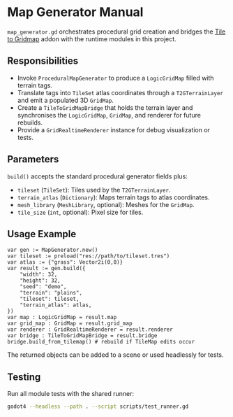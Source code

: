 # Map Generator Manual

`map_generator.gd` orchestrates procedural grid creation and bridges the
[Tile to Gridmap](../addons/tile_to_gridmap/README.md) addon with the
runtime modules in this project.

## Responsibilities

- Invoke `ProceduralMapGenerator` to produce a `LogicGridMap` filled with
  terrain tags.
- Translate tags into `TileSet` atlas coordinates through a `T2GTerrainLayer`
  and emit a populated 3D `GridMap`.
- Create a `TileToGridMapBridge` that holds the terrain layer and synchronises
  the `LogicGridMap`, `GridMap`, and renderer for future rebuilds.
- Provide a `GridRealtimeRenderer` instance for debug visualization or tests.

## Parameters

`build()` accepts the standard procedural generator fields plus:

- `tileset` (`TileSet`): Tiles used by the `T2GTerrainLayer`.
- `terrain_atlas` (`Dictionary`): Maps terrain tags to atlas coordinates.
- `mesh_library` (`MeshLibrary`, optional): Meshes for the `GridMap`.
- `tile_size` (`int`, optional): Pixel size for tiles.

## Usage Example

```gdscript
var gen := MapGenerator.new()
var tileset := preload("res://path/to/tileset.tres")
var atlas := {"grass": Vector2i(0,0)}
var result := gen.build({
    "width": 32,
    "height": 32,
    "seed": "demo",
    "terrain": "plains",
    "tileset": tileset,
    "terrain_atlas": atlas,
})
var map : LogicGridMap = result.map
var grid_map : GridMap = result.grid_map
var renderer : GridRealtimeRenderer = result.renderer
var bridge : TileToGridMapBridge = result.bridge
bridge.build_from_tilemap() # rebuild if TileMap edits occur
```

The returned objects can be added to a scene or used headlessly for tests.

## Testing

Run all module tests with the shared runner:

```bash
godot4 --headless --path . --script scripts/test_runner.gd
```
